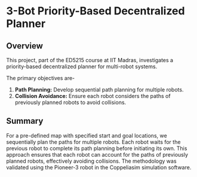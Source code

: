 # 3-Bot Priority-Based Decentralized Planner

## Overview

This project, part of the ED5215 course at IIT Madras, investigates a priority-based decentralized planner for multi-robot systems.

The primary objectives are-

1. **Path Planning:** Develop sequential path planning for multiple robots.
2. **Collision Avoidance:** Ensure each robot considers the paths of previously planned robots to avoid collisions.

## Summary

For a pre-defined map with specified start and goal locations, we sequentially plan the paths for multiple robots. Each robot waits for the previous robot to complete its path planning before initiating its own. This approach ensures that each robot can account for the paths of previously planned robots, effectively avoiding collisions. The methodology was validated using the Pioneer-3 robot in the Coppeliasim simulation software.




